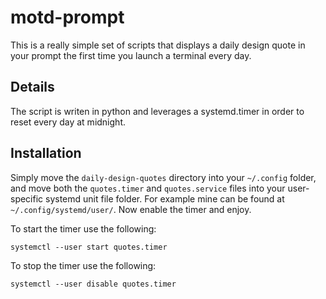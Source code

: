 # motd-prompt
This is a really simple set of scripts that displays a daily design quote in your prompt 
the first time you launch a terminal every day.

## Details
The script is writen in python and leverages a systemd.timer in order to reset every day at 
midnight.

## Installation
Simply move the `daily-design-quotes` directory into your `~/.config` folder, and move both the
`quotes.timer` and `quotes.service` files into your user-specific systemd unit file folder. For 
example mine can be found at `~/.config/systemd/user/`. Now enable the timer and enjoy.

To start the timer use the following:

```
systemctl --user start quotes.timer
```

To stop the timer use the following:

```
systemctl --user disable quotes.timer
```
